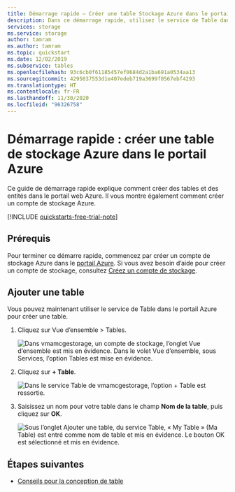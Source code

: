 ```yaml
---
title: Démarrage rapide – Créer une table Stockage Azure dans le portail Azure
description: Dans ce démarrage rapide, utilisez le service de Table dans le portail Azure pour créer une table de Stockage Azure. Découvrez également comment vous créer un compte de stockage Azure.
services: storage
ms.service: storage
author: tamram
ms.author: tamram
ms.topic: quickstart
ms.date: 12/02/2019
ms.subservice: tables
ms.openlocfilehash: 93c6cb0f61185457ef0684d2a1ba691a0534aa13
ms.sourcegitcommit: 4295037553d1e407edeb719a3699f0567ebf4293
ms.translationtype: HT
ms.contentlocale: fr-FR
ms.lasthandoff: 11/30/2020
ms.locfileid: "96326758"
---
```

# <a name="quickstart-create-an-azure-storage-table-in-the-azure-portal"></a>Démarrage rapide : créer une table de stockage Azure dans le portail Azure 

Ce guide de démarrage rapide explique comment créer des tables et des entités dans le portail web Azure. Il vous montre également comment créer un compte de stockage Azure.

[!INCLUDE [quickstarts-free-trial-note](../../../includes/quickstarts-free-trial-note.md)]

## <a name="prerequisites"></a>Prérequis

Pour terminer ce démarre rapide, commencez par créer un compte de stockage Azure dans le [portail Azure](https://portal.azure.com/#create/Microsoft.StorageAccount-ARM). Si vous avez besoin d’aide pour créer un compte de stockage, consultez [Créez un compte de stockage](../common/storage-account-create.md).

## <a name="add-a-table"></a>Ajouter une table

Vous pouvez maintenant utiliser le service de Table dans le portail Azure pour créer une table.

1. Cliquez sur Vue d’ensemble > Tables.

   ![Dans vmamcgestorage, un compte de stockage, l’onglet Vue d’ensemble est mis en évidence. Dans le volet Vue d’ensemble, sous Services, l’option Tables est mise en évidence.](media/table-storage-quickstart-portal/table-storage-quickstart-01.png)

2. Cliquez sur **+ Table**.

   ![Dans le service Table de vmamcgestorage, l’option + Table est ressortie.](media/table-storage-quickstart-portal/table-storage-quickstart-02.png)

3. Saisissez un nom pour votre table dans le champ **Nom de la table**, puis cliquez sur **OK**. 

   ![Sous l’onglet Ajouter une table, du service Table, « My Table » (Ma Table) est entré comme nom de table et mis en évidence. Le bouton OK est sélectionné et mis en évidence.](media/table-storage-quickstart-portal/table-storage-quickstart-03.png)

## <a name="next-steps"></a>Étapes suivantes

- [Conseils pour la conception de table](table-storage-design-guidelines.md)
